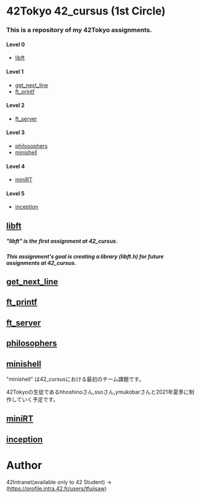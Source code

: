 # 42Tokyo 42_cursus (1st Circle)

### This is a repository of my 42Tokyo assignments.

#### Level 0
* [libft](#libft)

#### Level 1
* [get_next_line](#get_next_line)
* [ft_printf](#ft_printf)

#### Level 2
* [ft_server](#ft_server)

#### Level 3
* [philosophers](#philosophers)
* [minishell](#minishell)

#### Level 4
* [miniRT](#miniRT)

#### Level 5
* [inception](#inception)

## [libft](https://github.com/efefish/Level0/libft)

##### "libft" is the first assignment at 42_cursus.

##### This assignment's goal is creating a library (libft.h) for future assignments at 42_cursus.

## [get_next_line](https://github.com/efefish/Level1/get_next_line)



## [ft_printf](https://github.com/efefish/Level1/ft_printf)



## [ft_server](https://github.com/efefish/Level2/ft_server)



## [philosophers](https://github.com/efefish/Level3/philosophers)



## [minishell](https://github.com/mu-san-dayo/minishell)

"minishell" は42_cursusにおける最初のチーム課題です。

42Tokyoの生徒であるhhoshinoさん,ssoさん,ymukobarさんと2021年夏季に制作していく予定です。

## [miniRT](https://github.com/efefish/Level4/miniRT)
## [inception](https://github.com/efefish/Level5/inception)

# Author
42Intranet(available only to 42 Student)
->(https://profile.intra.42.fr/users/tfujisaw)
